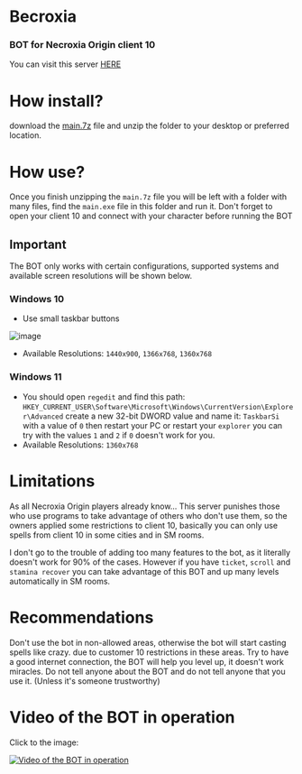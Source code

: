 # Becroxia
### BOT for Necroxia Origin client 10

You can visit this server [HERE](https://www.necroxia.com/home)

# How install?
download the [main.7z](https://github.com/MillhioreBT/Becroxia/raw/main/main.7z) file and unzip the folder to your desktop or preferred location.

# How use?
Once you finish unzipping the `main.7z` file you will be left with a folder with many files, find the `main.exe` file in this folder and run it.
Don't forget to open your client 10 and connect with your character before running the BOT
## Important
The BOT only works with certain configurations, supported systems and available screen resolutions will be shown below.
### Windows 10
* Use small taskbar buttons

![image](https://user-images.githubusercontent.com/28090948/187604201-bc465245-0e0d-4e60-b751-fc9eb2245210.png)
* Available Resolutions: `1440x900`, `1366x768`, `1360x768`

### Windows 11
* You should open `regedit` and find this path: `HKEY_CURRENT_USER\Software\Microsoft\Windows\CurrentVersion\Explorer\Advanced`
create a new 32-bit DWORD value and name it: `TaskbarSi` with a value of `0` then restart your PC or restart your `explorer`
you can try with the values `1` and `2` if `0` doesn't work for you.
* Available Resolutions: `1360x768`

# Limitations
As all Necroxia Origin players already know... This server punishes those who use programs to take advantage of others who don't use them, so the owners applied
some restrictions to client 10, basically you can only use spells from client 10 in some cities and in SM rooms.

I don't go to the trouble of adding too many features to the bot, as it literally doesn't work for 90% of the cases.
However if you have `ticket`, `scroll` and `stamina recover` you can take advantage of this BOT and up many levels automatically in SM rooms.

# Recommendations
Don't use the bot in non-allowed areas, otherwise the bot will start casting spells like crazy. due to customer 10 restrictions in these areas.
Try to have a good internet connection, the BOT will help you level up, it doesn't work miracles.
Do not tell anyone about the BOT and do not tell anyone that you use it. (Unless it's someone trustworthy)

# Video of the BOT in operation
Click to the image:

[![Video of the BOT in operation](https://img.youtube.com/vi/0fohDAnYRBo/0.jpg)](https://youtu.be/0fohDAnYRBo)
